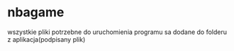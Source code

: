 # nbagame

wszystkie pliki potrzebne do uruchomienia programu sa dodane do folderu z aplikacja(podpisany plik)
